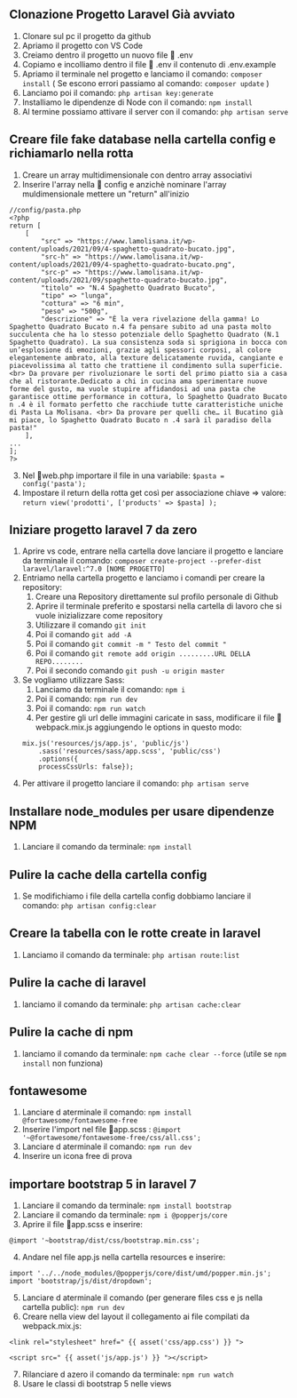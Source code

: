 ## Clonazione Progetto Laravel Già avviato

1. Clonare sul pc il progetto da github
2. Apriamo il progetto con VS Code
3. Creiamo dentro il progetto un nuovo file 📃 .env
4. Copiamo e incolliamo dentro il file 📃 .env il contenuto di .env.example
5. Apriamo il terminale nel progetto e lanciamo il comando: ```composer install``` ( Se escono errori passiamo al comando: ```composer update``` )
6. Lanciamo poi il comando: ```php artisan key:generate```
7. Installiamo le dipendenze di Node con il comando: ```npm install```
8. Al termine possiamo attivare il server con il comando: ```php artisan serve```

## Creare file fake database nella cartella config e richiamarlo nella rotta

1. Creare un array multidimensionale con dentro array associativi
2. Inserire l'array nella 📁 config e anzichè nominare l'array muldimensionale mettere un "return" all'inizio
```
//config/pasta.php
<?php
return [
    [
        "src" => "https://www.lamolisana.it/wp-content/uploads/2021/09/4-spaghetto-quadrato-bucato.jpg",
        "src-h" => "https://www.lamolisana.it/wp-content/uploads/2021/09/4-spaghetto-quadrato-bucato.png",
        "src-p" => "https://www.lamolisana.it/wp-content/uploads/2021/09/spaghetto-quadrato-bucato.jpg",
        "titolo" => "N.4 Spaghetto Quadrato Bucato",
        "tipo" => "lunga",
        "cottura" => "6 min",
        "peso" => "500g",
        "descrizione" => "È la vera rivelazione della gamma! Lo Spaghetto Quadrato Bucato n.4 fa pensare subito ad una pasta molto succulenta che ha lo stesso potenziale dello Spaghetto Quadrato (N.1 Spaghetto Quadrato). La sua consistenza soda si sprigiona in bocca con un’esplosione di emozioni, grazie agli spessori corposi, al colore elegantemente ambrato, alla texture delicatamente ruvida, cangiante e piacevolissima al tatto che trattiene il condimento sulla superficie. <br> Da provare per rivoluzionare le sorti del primo piatto sia a casa che al ristorante.Dedicato a chi in cucina ama sperimentare nuove forme del gusto, ma vuole stupire affidandosi ad una pasta che garantisce ottime performance in cottura, lo Spaghetto Quadrato Bucato n .4 è il formato perfetto che racchiude tutte caratteristiche uniche di Pasta La Molisana. <br> Da provare per quelli che… il Bucatino già mi piace, lo Spaghetto Quadrato Bucato n .4 sarà il paradiso della pasta!"
    ],
...
];
?>
```

3. Nel 📃web.php importare il file in una variabile: ``` $pasta = config('pasta'); ```
4. Impostare il return della rotta get così per associazione chiave => valore: ``` return view('prodotti', ['products' => $pasta] ); ```

## Iniziare progetto laravel 7 da zero

1. Aprire vs code, entrare nella cartella dove lanciare il progetto e lanciare da terminale il comando:
```composer create-project --prefer-dist laravel/laravel:^7.0 [NOME PROGETTO]```
2. Entriamo nella cartella progetto e lanciamo i comandi per creare la repository:
   1. Creare una Repository direttamente sul profilo personale di Github
   2. Aprire il terminale preferito e spostarsi nella cartella di lavoro che si vuole inizializzare come repository
   3. Utilizzare il comando ``` git init ```
   4. Poi il comando ```git add -A ```
   5. Poi il comando ```git commit -m " Testo del commit " ```
   6. Poi il comando ```git remote add origin .........URL DELLA REPO........```
   7. Poi il secondo comando ```git push -u origin master```
3. Se vogliamo utilizzare Sass:
    1. Lanciamo da terminale il comando: ```npm i```
    2. Poi il comando: ```npm run dev```
    3. Poi il comando: ```npm run watch```
    4. Per gestire gli url delle immagini caricate in sass, modificare il file 📃 webpack.mix.js aggiungendo le options in questo modo:
    ```
    mix.js('resources/js/app.js', 'public/js')
        .sass('resources/sass/app.scss', 'public/css')
        .options({
        processCssUrls: false});
    ```
4. Per attivare il progetto lanciare il comando: ```php artisan serve```

## Installare node_modules per usare dipendenze NPM
1. Lanciare il comando da terminale: ```npm install```

## Pulire la cache della cartella config
1. Se modifichiamo i file della cartella config dobbiamo lanciare il comando: ```php artisan config:clear```

## Creare la tabella con le rotte create in laravel
1. Lanciamo il comando da terminale: ```php artisan route:list```

## Pulire la cache di laravel
1. lanciamo il comando da terminale: ```php artisan cache:clear```

## Pulire la cache di npm
1. lanciamo il comando da terminale: ```npm cache clear --force``` (utile se ```npm install``` non funziona)

## fontawesome
1. Lanciare d aterminale il comando: ```npm install @fortawesome/fontawesome-free```
2. Inserire l'import nel file 📃app.scss : ```@import '~@fortawesome/fontawesome-free/css/all.css';```
3. Lanciare d aterminale il comando: ```npm run dev```
4. Inserire un icona free di prova

## importare bootstrap 5 in laravel 7
1. Lanciare il comando da terminale: ```npm install bootstrap```
2. Lanciare il comando da terminale: ```npm i @popperjs/core```
3. Aprire il file 📃app.scss e inserire:
```
@import '~bootstrap/dist/css/bootstrap.min.css';
```
4. Andare nel file app.js nella cartella resources e inserire:
```
import '../../node_modules/@popperjs/core/dist/umd/popper.min.js';
import 'bootstrap/js/dist/dropdown';
```
5. Lanciare d aterminale il comando (per generare files css e js nella cartella public): ```npm run dev```
6. Creare nella view del layout il collegamento ai file compilati da webpack.mix.js:
```
<link rel="stylesheet" href=" {{ asset('css/app.css') }} ">

<script src=" {{ asset('js/app.js') }} "></script>
```
7. Rilanciare d azero il comando da terminale: ```npm run watch```
8. Usare le classi di bootstrap 5 nelle views
